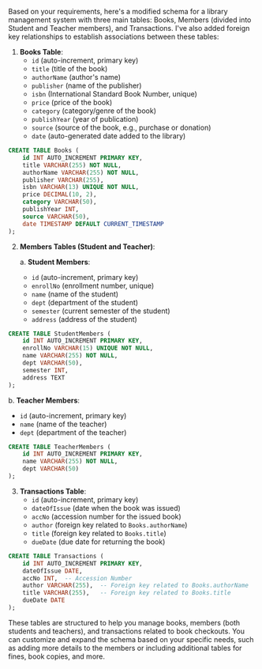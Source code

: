 Based on your requirements, here's a modified schema for a library management system with three main tables: Books, Members (divided into Student and Teacher members), and Transactions. I've also added foreign key relationships to establish associations between these tables:

1. **Books Table**:
   - `id` (auto-increment, primary key)
   - `title` (title of the book)
   - `authorName` (author's name)
   - `publisher` (name of the publisher)
   - `isbn` (International Standard Book Number, unique)
   - `price` (price of the book)
   - `category` (category/genre of the book)
   - `publishYear` (year of publication)
   - `source` (source of the book, e.g., purchase or donation)
   - `date` (auto-generated date added to the library)

```sql
CREATE TABLE Books (
    id INT AUTO_INCREMENT PRIMARY KEY,
    title VARCHAR(255) NOT NULL,
    authorName VARCHAR(255) NOT NULL,
    publisher VARCHAR(255),
    isbn VARCHAR(13) UNIQUE NOT NULL,
    price DECIMAL(10, 2),
    category VARCHAR(50),
    publishYear INT,
    source VARCHAR(50),
    date TIMESTAMP DEFAULT CURRENT_TIMESTAMP
);
```

2. **Members Tables (Student and Teacher)**:

   a. **Student Members**:
   - `id` (auto-increment, primary key)
   - `enrollNo` (enrollment number, unique)
   - `name` (name of the student)
   - `dept` (department of the student)
   - `semester` (current semester of the student)
   - `address` (address of the student)

```sql
CREATE TABLE StudentMembers (
    id INT AUTO_INCREMENT PRIMARY KEY,
    enrollNo VARCHAR(15) UNIQUE NOT NULL,
    name VARCHAR(255) NOT NULL,
    dept VARCHAR(50),
    semester INT,
    address TEXT
);
```

   b. **Teacher Members**:
   - `id` (auto-increment, primary key)
   - `name` (name of the teacher)
   - `dept` (department of the teacher)

```sql
CREATE TABLE TeacherMembers (
    id INT AUTO_INCREMENT PRIMARY KEY,
    name VARCHAR(255) NOT NULL,
    dept VARCHAR(50)
);
```

3. **Transactions Table**:
   - `id` (auto-increment, primary key)
   - `dateOfIssue` (date when the book was issued)
   - `accNo` (accession number for the issued book)
   - `author` (foreign key related to `Books.authorName`)
   - `title` (foreign key related to `Books.title`)
   - `dueDate` (due date for returning the book)

```sql
CREATE TABLE Transactions (
    id INT AUTO_INCREMENT PRIMARY KEY,
    dateOfIssue DATE,
    accNo INT,  -- Accession Number
    author VARCHAR(255),  -- Foreign key related to Books.authorName
    title VARCHAR(255),   -- Foreign key related to Books.title
    dueDate DATE
);
```

These tables are structured to help you manage books, members (both students and teachers), and transactions related to book checkouts. You can customize and expand the schema based on your specific needs, such as adding more details to the members or including additional tables for fines, book copies, and more.